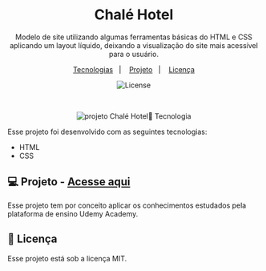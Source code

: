 <h1 align="center"> Chalé Hotel </h1>

<p align="center">
Modelo de site utilizando algumas ferramentas básicas do HTML e CSS aplicando um layout líquido, deixando a visualização do site mais acessível para o usuário. <br/>

</p>

<p align="center">
  <a href="#rocket-tecnologia">Tecnologias</a>&nbsp;&nbsp;&nbsp;|&nbsp;&nbsp;&nbsp;
  <a href="#computer-projeto---acesse-aqui">Projeto</a>&nbsp;&nbsp;&nbsp;|&nbsp;&nbsp;&nbsp;
  <a href="#memo-licença">Licença</a>
</p>

<p align="center">
  <img alt="License" src="https://img.shields.io/static/v1?label=license&message=MIT&color=49AA26&labelColor=000000">
</p>

<br>

<p align="center">
  <img alt="projeto Chalé Hotel" src=".github/2023-07-02%20(1).png

## :rocket: Tecnologia

Esse projeto foi desenvolvido com as seguintes tecnologias:

- HTML
- CSS

## :computer: Projeto - [Acesse aqui](https://allanpt.github.io/Chale_hotel)

Esse projeto tem por conceito aplicar os conhecimentos estudados pela plataforma de ensino Udemy Academy.

## :memo: Licença

Esse projeto está sob a licença MIT.